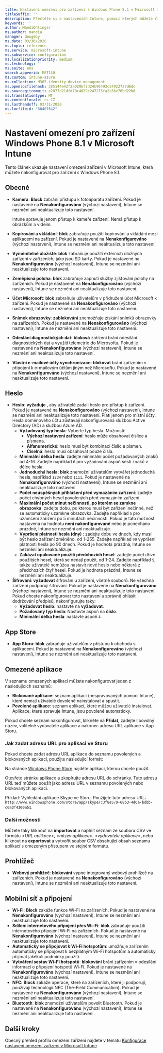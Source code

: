 ```yaml
---
title: Nastavení omezení pro zařízení s Windows Phone 8.1 v Microsoft Intune
titleSuffix: ''
description: Přečtěte si o nastaveních Intune, pomocí kterých můžete řídit nastavení a funkce na zařízeních s Windows Phone 8.1.
keywords: ''
author: MandiOhlinger
ms.author: mandia
manager: dougeby
ms.date: 03/30/2020
ms.topic: reference
ms.service: microsoft-intune
ms.subservice: configuration
ms.localizationpriority: medium
ms.technology: ''
ms.suite: ems
search.appverid: MET150
ms.custom: intune-azure
ms.collection: M365-identity-device-management
ms.openlocfilehash: 285144e42f2a029bf2d24b96493c54922727d6dc
ms.sourcegitcommit: e2877d21dfd70c4029c247275fa2b38e76bd22b8
ms.translationtype: MT
ms.contentlocale: cs-CZ
ms.lasthandoff: 03/31/2020
ms.locfileid: "80407642"
---
```

# <a name="microsoft-intune-windows-phone-81-device-restriction-settings"></a>Nastavení omezení pro zařízení Windows Phone 8.1 v Microsoft Intune

Tento článek ukazuje nastavení omezení zařízení v Microsoft Intune, která můžete nakonfigurovat pro zařízení s Windows Phone 8.1.

## <a name="general"></a>Obecné

- **Kamera**: **Block** zabrání přístupu k fotoaparátu zařízení. Pokud je nastavené na **Nenakonfigurováno** (výchozí nastavení), Intune se nezmění ani neaktualizuje toto nastavení.

  Intune spravuje jenom přístup k kameře zařízení. Nemá přístup k obrázkům a videím.

- **Kopírování a vkládání**: **blok** zabraňuje použití kopírování a vkládání mezi aplikacemi na zařízení. Pokud je nastavené na **Nenakonfigurováno** (výchozí nastavení), Intune se nezmění ani neaktualizuje toto nastavení.
- **Vyměnitelné úložiště**: **blok** zabraňuje použití externích úložných zařízení v zařízeních, jako jsou SD karty. Pokud je nastavené na **Nenakonfigurováno** (výchozí nastavení), Intune se nezmění ani neaktualizuje toto nastavení.
- **Zeměpisná poloha**: **blok** zabraňuje zapnutí služby zjišťování polohy na zařízeních. Pokud je nastavené na **Nenakonfigurováno** (výchozí nastavení), Intune se nezmění ani neaktualizuje toto nastavení.
- **Účet Microsoft**: **blok** zabraňuje uživatelům v přidružení účet Microsoft k zařízení. Pokud je nastavené na **Nenakonfigurováno** (výchozí nastavení), Intune se nezmění ani neaktualizuje toto nastavení.
- **Snímek obrazovky**: **zablokování** znemožňuje získání snímků obrazovky na zařízeních. Pokud je nastavené na **Nenakonfigurováno** (výchozí nastavení), Intune se nezmění ani neaktualizuje toto nastavení.
- **Odeslání diagnostických dat**: **bloková** zařízení brání odesílání diagnostických dat a využití telemetrie do Microsoftu. Pokud je nastavené na **Nenakonfigurováno** (výchozí nastavení), Intune se nezmění ani neaktualizuje toto nastavení.
- **Vlastní e-mailové účty synchronizace**: **blokovat** brání zařízením v připojení k e-mailovým účtům jiným než Microsoftu. Pokud je nastavené na **Nenakonfigurováno** (výchozí nastavení), Intune se nezmění ani neaktualizuje toto nastavení.

## <a name="password"></a>Heslo

- **Heslo**: **vyžaduje** , aby uživatelé zadali heslo pro přístup k zařízení. Pokud je nastavené na **Nenakonfigurováno** (výchozí nastavení), Intune se nezmění ani neaktualizuje toto nastavení. Platí jenom pro místní účty. Hesla doménového účtu zůstávají nakonfigurovaná službou Active Directory (AD) a službou Azure AD.
  - **Vyžadovaný typ hesla**: Vyberte typ hesla. Možnosti:
    - **Výchozí nastavení zařízení**: heslo může obsahovat číslice a písmena.
    - **Alfanumerické**: heslo musí být kombinací číslic a písmen.
    - **Číselná**: heslo musí obsahovat pouze čísla.
  - **Minimální délka hesla**: zadejte minimální počet požadovaných znaků od 4-16. Zadejte například `6` pro vyžadování aspoň šesti znaků v délce hesla.
  - **Jednoduchá hesla**: **blok** znemožní uživatelům vytvářet jednoduchá hesla, například `1234` nebo `1111`. Pokud je nastavené na **Nenakonfigurováno** (výchozí nastavení), Intune se nezmění ani neaktualizuje toto nastavení.
  - **Počet neúspěšných přihlášení před vymazáním zařízení**: zadejte počet chybných hesel povolených před vymazáním zařízení.
  - **Maximální počet minut nečinnosti, po kterém se zamkne obrazovka**: zadejte dobu, po kterou musí být zařízení nečinné, než se automaticky uzamkne obrazovka. Zadejte například `5` pro uzamčení zařízení po 5 minutách nečinnosti. Pokud je tato možnost nastavená na hodnotu **není nakonfigurované** nebo je ponecháno prázdné, Intune se nezmění ani neaktualizuje.
  - **Vypršení platnosti hesla (dny)** : zadejte dobu ve dnech, kdy musí být heslo zařízení změněno, od 1-255. Zadejte například `90` vypršení platnosti hesla po 90 dnech. Pokud je hodnota prázdná, Intune se nezmění ani neaktualizuje.
  - **Zakázat opakované použití předchozích hesel**: zadejte počet dříve použitých hesel, která se nedají použít, od 1-24. Zadejte například `5`, takže uživatelé nemůžou nastavit nové heslo nebo některá z předchozích čtyř hesel. Pokud je hodnota prázdná, Intune se nezmění ani neaktualizuje.
- **Šifrování**: **vyžadovat** šifrování u zařízení, včetně souborů. Ne všechna zařízení podporují šifrování. Pokud je nastavené na **Nenakonfigurováno** (výchozí nastavení), Intune se nezmění ani neaktualizuje toto nastavení. Pokud chcete nakonfigurovat toto nastavení a správně ohlásit dodržování předpisů, nakonfigurujte taky:
  - **Vyžadovat heslo**: nastavte na **vyžadovat**.
  - **Požadovaný typ hesla**: Nastavte aspoň na **číslo**.
  - **Minimální délka hesla**: nastavte aspoň `4`.

## <a name="app-store"></a>App Store

- **App Storu**: **blok** zabraňuje uživatelům v přístupu k obchodu s aplikacemi. Pokud je nastavené na **Nenakonfigurováno** (výchozí nastavení), Intune se nezmění ani neaktualizuje toto nastavení.

## <a name="restricted-apps"></a>Omezené aplikace

V seznamu omezených aplikací můžete nakonfigurovat jeden z následujících seznamů:

- **Blokované aplikace**: seznam aplikací (nespravovaných pomocí Intune), které nemají uživatelé dovolené nainstalovat a spustit.
- **Povolené aplikace**: seznam aplikací, které můžou uživatelé instalovat. Aplikace, které spravuje Intune, jsou povolené automaticky.

Pokud chcete seznam nakonfigurovat, klikněte na **Přidat**, zadejte libovolný název, volitelně vydavatele aplikace a nakonec adresu URL aplikace v App Storu.

### <a name="how-to-specify-the-url-to-an-app-in-the-store"></a>Jak zadat adresu URL pro aplikaci ve Storu

Pokud chcete zadat adresu URL aplikace do seznamu povolených a blokovaných aplikací, použijte následující formát:

Na stránce [Windows Phone Store](https://www.microsoft.com/store/apps/windows-phone) najděte aplikaci, kterou chcete použít.

Otevřete stránku aplikace a zkopírujte adresu URL do schránky. Tuto adresu URL teď můžete použít jako adresu URL v seznamu povolených nebo blokovaných aplikací.

Příklad: Vyhledání aplikace Skype ve Storu. Použijete tuto adresu URL: `http://www.windowsphone.com/store/app/skype/c3f8e570-68b3-4d6a-bdbb-c0a3f4360a51`.

### <a name="additional-options"></a>Další možnosti

Můžete taky kliknout na **importovat** a naplnit seznam ze souboru CSV ve formátu <*URL aplikace*>, <*název aplikace*>, <*vydavatele aplikace*>, nebo kliknout na **exportovat** a vytvořit soubor CSV obsahující obsah seznamu aplikací s omezeným přístupem ve stejném formátu.

## <a name="browser"></a>Prohlížeč

- **Webový prohlížeč**: **blokování** vypne integrovaný webový prohlížeč na zařízeních. Pokud je nastavené na **Nenakonfigurováno** (výchozí nastavení), Intune se nezmění ani neaktualizuje toto nastavení.

## <a name="cellular-and-connectivity"></a>Mobilní síť a připojení

- **Wi-Fi**: **Block** zakáže funkce Wi-Fi na zařízeních. Pokud je nastavené na **Nenakonfigurováno** (výchozí nastavení), Intune se nezmění ani neaktualizuje toto nastavení.
- **Sdílení internetového připojení přes Wi-Fi**: **blok** zabraňuje použití internetového připojení Wi-Fi na zařízeních. Pokud je nastavené na **Nenakonfigurováno** (výchozí nastavení), Intune se nezmění ani neaktualizuje toto nastavení.
- **Automaticky se připojovat k Wi-Fi hotspotům**: umožňuje zařízením automaticky se připojovat k bezplatným Wi-Fi hotspotům a automaticky přijímat jakékoli podmínky použití.
- **Vytváření sestav Wi-Fi hotspotů**: **blokování** brání zařízením v odesílání informací o připojení hotspotů Wi-Fi. Pokud je nastavené na **Nenakonfigurováno** (výchozí nastavení), Intune se nezmění ani neaktualizuje toto nastavení.
- **NFC**: **Block** zakáže operace, které na zařízeních, které ji podporují, používají technologii NFC (The-Field Communication). Pokud je nastavené na **Nenakonfigurováno** (výchozí nastavení), Intune se nezmění ani neaktualizuje toto nastavení.
- **Bluetooth**: **blok** znemožní uživatelům povolit Bluetooth. Pokud je nastavené na **Nenakonfigurováno** (výchozí nastavení), Intune se nezmění ani neaktualizuje toto nastavení.

## <a name="next-steps"></a>Další kroky

Obecný přehled profilu omezení zařízení najdete v tématu [Konfigurace nastavení omezení zařízení v Microsoft Intune](device-restrictions-configure.md).
